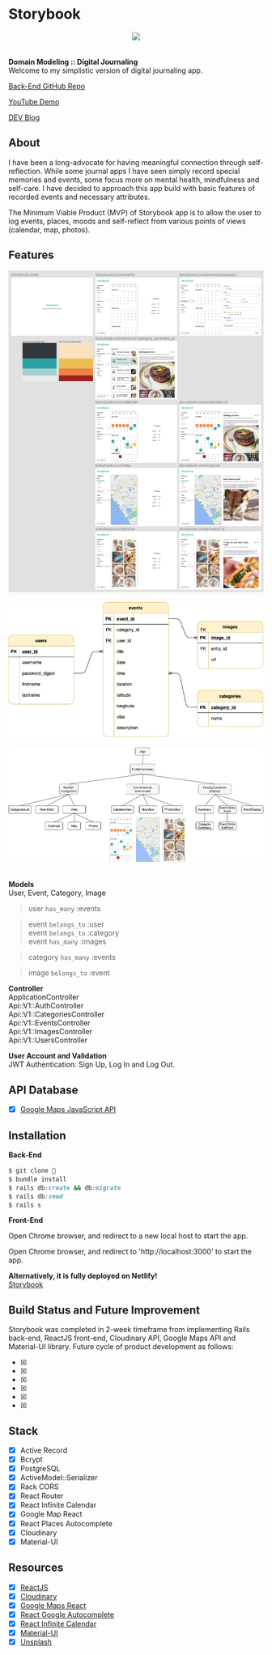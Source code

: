 # Storybook

<div align="center">
  <img src="images/main.gif">
</div>

<br>

<strong>Domain Modeling :: Digital Journaling</strong><br>
Welcome to my simplistic version of digital journaling app.<br>

<p><a href="https://github.com/fentybit/Storybook_backend">Back-End GitHub Repo</a></p>
<p><a href="https://youtu.be/vlcJ1QT3M_M">YouTube Demo</a></p>
<p><a href="#">DEV Blog</a></p>

## About

<p>I have been a long-advocate for having meaningful connection through self-reflection. While some journal apps I have seen simply record special memories and events, some focus more on mental health, mindfulness and self-care. I have decided to approach this app build with basic features of recorded events and necessary attributes. </p>
<p>The Minimum Viable Product (MVP) of Storybook app is to allow the user to log events, places, moods and self-reflect from various points of views (calendar, map, photos).</p>

## Features

<div align="center">
  <img src="images/wireframe.png">
</div>

<br>

<div align="center">
  <img src="images/erd_present.png">
</div>

<br>

<div align="center">
  <img src="images/components.png">
</div>

<br>

**Models** <br>
User, Event, Category, Image<br>

> user `has_many` :events

> event `belongs_to` :user<br>
> event `belongs_to` :category<br>
> event `has_many` :images

> category `has_many` :events

> image `belongs_to` :event

**Controller** <br>
ApplicationController<br>
Api::V1::AuthController<br>
Api::V1::CategoriesController<br>
Api::V1::EventsController<br>
Api::V1::ImagesController<br>
Api::V1::UsersController<br>

**User Account and Validation** <br>
JWT Authentication: Sign Up, Log In and Log Out.<br>

## API Database

- [x] <a href="https://developers.google.com/maps/documentation/javascript/places-autocomplete">Google Maps JavaScript API</a>

## Installation

<strong>Back-End</strong>

```ruby
$ git clone 👾
$ bundle install
$ rails db:create && db:migrate
$ rails db:seed
$ rails s
```

<strong>Front-End</strong>

<p>Open Chrome browser, and redirect to a new local host to start the app.</p>

Open Chrome browser, and redirect to 'http://localhost:3000' to start the app.

**Alternatively, it is fully deployed on Netlify!**
<br>
<a href="#">Storybook</a>

## Build Status and Future Improvement

<p>Storybook was completed in 2-week timeframe from implementing Rails back-end, ReactJS front-end, Cloudinary API, Google Maps API and Material-UI library. Future cycle of product development as follows:</p>

- [x]
- [x]
- [x]
- [x]
- [x]
- [x]

## Stack

- [x] Active Record
- [x] Bcrypt
- [x] PostgreSQL
- [x] ActiveModel::Serializer
- [x] Rack CORS
- [x] React Router
- [x] React Infinite Calendar
- [x] Google Map React
- [x] React Places Autocomplete
- [x] Cloudinary
- [x] Material-UI

## Resources

- [x] <a href="https://reactjs.org/">ReactJS</a>
- [x] <a href="https://cloudinary.com/">Cloudinary</a>
- [x] <a href="https://www.npmjs.com/package/google-maps-react">Google Maps React</a>
- [x] <a href="https://www.npmjs.com/package/react-google-autocomplete">React Google Autocomplete</a>
- [x] <a href="https://github.com/clauderic/react-infinite-calendar">React Infinite Calendar</a>
- [x] <a href="https://material-ui.com/">Material-UI</a>
- [x] <a href="https://unsplash.com/">Unsplash</a>
